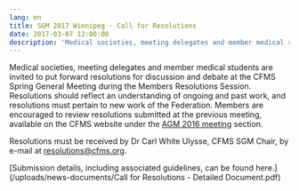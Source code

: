 ```yaml
---
lang: en
title: SGM 2017 Winnipeg - Call for Resolutions
date: 2017-03-07 12:00:00
description: 'Medical societies, meeting delegates and member medical students are invited to put forward resolutions for discussion and debate at the CFMS Spring General Meeting during the Members Resolutions Session'
---
```



Medical societies, meeting delegates and member medical students are invited to put forward resolutions for discussion and debate at the CFMS Spring General Meeting during the Members Resolutions Session. Resolutions should reflect an understanding of ongoing and past work, and resolutions must pertain to new work of the Federation. Members are encouraged to review resolutions submitted at the previous meeting, available on the CFMS website under the [AGM 2016 meeting](http://www.cfms.org/meetings/agm-2016-edmonton.html) section.

Resolutions must be received by Dr Carl White Ulysse, CFMS SGM Chair, by e-mail at [resolutions@cfms.org](&#109;&#097;&#105;&#108;&#116;&#111;:&#114;&#101;&#115;&#111;&#108;&#117;&#116;&#105;&#111;&#110;&#115;&#064;&#099;&#102;&#109;&#115;&#046;&#111;&#114;&#103;).

[Submission details, including associated guidelines, can be found here.](/uploads/news-documents/Call for Resolutions - Detailed Document.pdf)